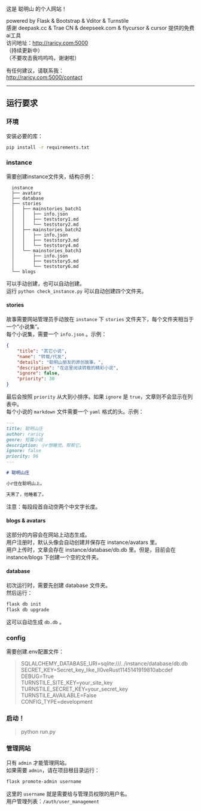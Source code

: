 这是 聪明山 的个人网站！

powered by Flask & Bootstrap & Vditor & Turnstile   
感谢 deepask.cc & Trae CN & deepseek.com & flycursor & cursor 提供的免费ai工具   
访问地址：<http://raricy.com:5000>  
（持续更新中）    
（不要攻击我呜呜呜，谢谢啦）

有任何建议，请联系我：   
<http://raricy.com:5000/contact>

---

## 运行要求

### 环境   
安装必要的库：   
```bash
pip install -r requirements.txt 
```

### instance   
需要创建instance文件夹，结构示例：

```
  instance
  ├── avatars
  ├── database
  ├── stories
  │   ├── mainstories_batch1
  │   │   ├── info.json
  │   │   ├── teststory1.md
  │   │   └── teststory2.md
  │   ├── mainstories_batch2
  │   │   ├── info.json
  │   │   ├── teststory3.md
  │   │   └── teststory4.md
  │   └── mainstories_batch3
  │       ├── info.json
  │       ├── teststory5.md
  │       └── teststory6.md
  └── blogs
```

可以手动创建，也可以自动创建。   
运行 `python check_instance.py` 可以自动创建四个文件夹。   

#### stories   
故事需要网站管理员手动放在 `instance` 下
`stories` 文件夹下，每个文件夹相当于一个“小说集”。   
每个小说集，需要一个 `info.json` 。示例：   
```json
{
    "title": "其它小说",
    "name": "转载/代发",
    "details": "聪明山朋友的原创故事。",
    "description": "在这里阅读转载的精彩小说",
    "ignore": false,
    "priority": 30
}
```   
最后会按照 `priority` 从大到小排序。如果 `ignore` 是 `true`，文章则不会显示在列表中。   
每个小说的 `markdown` 文件需要一个 `yaml` 格式的头。示例：   
```markdown
---
title: 聪明山庄
author: raricy
genre: 短篇小说
description: 小r想睡觉。帮帮它。
ignore: false
priority: 96
---

# 聪明山庄

小r住在聪明山上。

天黑了，他睡着了。
```   
注意：每段段首自动空两个中文字长度。   

#### blogs & avatars   
这部分的内容会在网站上动态生成。   
用户注册时，默认头像会自动创建并保存在 instance/avatars 里。   
用户上传时，文章会存在 instance/database/db.db 里。但是，目前会在 instance/blogs 下创建一个空的文件夹。

#### database   
初次运行时，需要先创建 database 文件夹。   
然后运行：   
```bash
flask db init   
flask db upgrade   
```   
这可以自动生成 `db.db` 。

### config   
需要创建.env配置文件：

> SQLALCHEMY_DATABASE_URI=sqlite:///../instance/database/db.db   
> SECRET_KEY=Secret_key_like_Il0veRust1145141919810abcdef   
> DEBUG=True   
> TURNSTILE_SITE_KEY=your_site_key   
> TURNSTILE_SECRET_KEY=your_secret_key   
> TURNSTILE_AVAILABLE=False   
> CONFIG_TYPE=development

### 启动！  
> python run.py

### 管理网站   
只有 `admin` 才能管理网站。   
如果需要 `admin`，请在项目根目录运行：
```bash
flask promote-admin username   
```   
这里的 `username` 就是需要给与管理员权限的用户名。   
用户管理列表：`/auth/user_management`   
